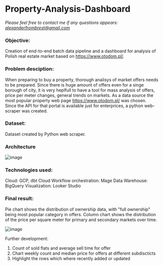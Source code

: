 # Property-Analysis-Dashboard

*Please feel free to contact me if any questions appears: alexanderfrombrest@gmail.com*

### Objective:
Creation of end-to-end batch data pipeline and a dashboard for analysis of Polish real estate market based on https://www.otodom.pl/.

### Problem desciption:  
When preparing to buy a property, thorough analisys of market offers needs to be prepared.
Since there is huge amount of offers even for a singe borough of city, it is very heplfull to have a tool for mass analysis of offers, price per meter changes, general trends on markets.
As a data source the most popular property web page https://www.otodom.pl/ was chosen.
Since the API for that portal is available just for enterprices, a python web-scraper was created.

### Dataset:   

Dataset created by Python web scraper.

### Architecture 

![image](https://github.com/alexanderfrombrest/Property-Analysis-Dashboard/assets/64230396/c555c682-7039-491b-8b5a-3aa8a36d9a88)

### Technologies used:  

Cloud: GCP, dbt Cloud
Workflow orchestration: Mage
Data Warehouse: BigQuery
Visualization: Looker Studio

### Final result:  

Pie chart shows the distribution of ownership data, with "full ownership" being most popular category in offers.
Column chart shows the distribution of the price per square meter for primary and secondary markets over time.

![image](https://github.com/alexanderfrombrest/Property-Analysis-Dashboard/assets/64230396/30126a97-8504-45aa-a76f-a0982d6532d9)


Further development:
1. Count of sold flats and average sell time for offer
2. Chart weekly count and median price for offers at different subdiscticts
3. Highlight the rows which where recently added or updated


